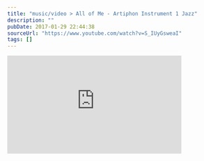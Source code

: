 ```yaml
---
title: "music/video > All of Me - Artiphon Instrument 1 Jazz"
description: ""
pubDate: 2017-01-29 22:44:38
sourceUrl: "https://www.youtube.com/watch?v=S_IUyGsweaI"
tags: []
---
```


<iframe width="400" height="225" src="https://www.youtube.com/embed/S_IUyGsweaI" frameborder="0" allow="accelerometer; autoplay; clipboard-write; encrypted-media; gyroscope; picture-in-picture" allowfullscreen></iframe>